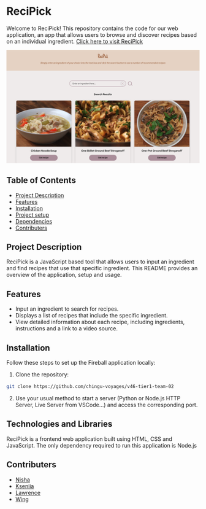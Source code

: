 # ReciPick

Welcome to ReciPick! This repository contains the code for our web application, an app that allows users to browse and discover recipes based on an individual ingredient. [Click here to visit ReciPick](https://spiffy-puppy-8c140f.netlify.app/)

![](/voyage-project-tier1-recipe/assets/images/screenshot.png)

## Table of Contents

- [Project Description](#project-description)
- [Features](#Features)
- [Installation](#Installation)
- [Project setup](#project-setup)
- [Dependencies](#dependencies)
- [Contributers](#contributers)

## Project Description

ReciPick is a JavaScript based tool that allows users to input an ingredient and find recipes that use that specific ingredient. This README provides an overview of the application, setup and usage.

## Features

- Input an ingredient to search for recipes.
- Displays a list of recipes that include the specific ingredient.
- View detailed information about each recipe, including ingredients, instructions and a link to a video source.

## Installation

Follow these steps to set up the Fireball application locally:

1. Clone the repository:

```bash
git clone https://github.com/chingu-voyages/v46-tier1-team-02
```

2. Use your usual method to start a server (Python or Node.js HTTP Server, Live Server from VSCode...) and access the corresponding port.

## Technologies and Libraries

ReciPick is a frontend web application built using HTML, CSS and JavaScript. The only dependency required to run this application is Node.js

## Contributers

- [Nisha](https://github.com/NishaVijai)
- [Kseniia](https://github.com/KseniiaRiabova)
- [Lawrence](https://github.com/lawlawson)
- [Wing](https://github.com/Sloth0607)
